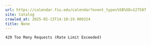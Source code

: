 ```yaml
---
url: https://calendar.fiu.edu/calendar?event_types%5B%5D=127587
site: Catalog
crawled_at: 2025-05-13T14:10:19.909324
title: None
---
```


```
429 Too Many Requests (Rate Limit Exceeded)

```

